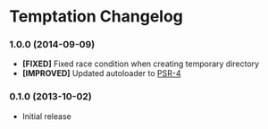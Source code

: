 # Temptation Changelog

### 1.0.0 (2014-09-09)

* **[FIXED]** Fixed race condition when creating temporary directory
* **[IMPROVED]** Updated autoloader to [PSR-4](http://www.php-fig.org/psr/psr-4/)

### 0.1.0 (2013-10-02)

* Initial release
